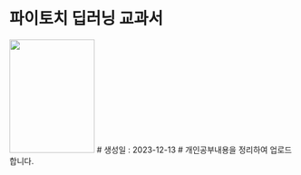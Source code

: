 # 파이토치 딥러닝 교과서
<img src = 'https://image.yes24.com/goods/107664335/XL' width = 150 height = 200>
# 생성일 : 2023-12-13
# 개인공부내용을 정리하여 업로드합니다.

